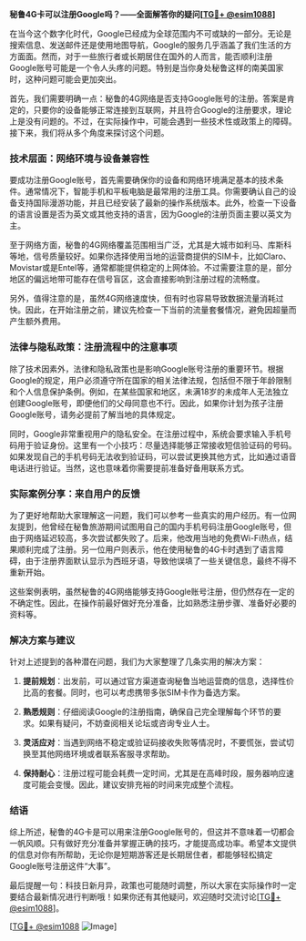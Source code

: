 **秘鲁4G卡可以注册Google吗？——全面解答你的疑问[[TG💪+ @esim1088](https://t.me/s/esim1088)]**

在当今这个数字化时代，Google已经成为全球范围内不可或缺的一部分。无论是搜索信息、发送邮件还是使用地图导航，Google的服务几乎涵盖了我们生活的方方面面。然而，对于一些旅行者或长期居住在国外的人而言，能否顺利注册Google账号可能是一个令人头疼的问题。特别是当你身处秘鲁这样的南美国家时，这种问题可能会更加突出。

首先，我们需要明确一点：秘鲁的4G网络是否支持Google账号的注册。答案是肯定的，只要你的设备能够正常连接到互联网，并且符合Google的注册要求，理论上是没有问题的。不过，在实际操作中，可能会遇到一些技术性或政策上的障碍。接下来，我们将从多个角度来探讨这个问题。

### 技术层面：网络环境与设备兼容性

要成功注册Google账号，首先需要确保你的设备和网络环境满足基本的技术条件。通常情况下，智能手机和平板电脑是最常用的注册工具。你需要确认自己的设备支持国际漫游功能，并且已经安装了最新的操作系统版本。此外，检查一下设备的语言设置是否为英文或其他支持的语言，因为Google的注册页面主要以英文为主。

至于网络方面，秘鲁的4G网络覆盖范围相当广泛，尤其是大城市如利马、库斯科等地，信号质量较好。如果你选择使用当地的运营商提供的SIM卡，比如Claro、Movistar或是Entel等，通常都能提供稳定的上网体验。不过需要注意的是，部分地区的偏远地带可能存在信号盲区，这会直接影响到注册过程的流畅度。

另外，值得注意的是，虽然4G网络速度快，但有时也容易导致数据流量消耗过快。因此，在开始注册之前，建议先检查一下当前的流量套餐情况，避免因超量而产生额外费用。

### 法律与隐私政策：注册流程中的注意事项

除了技术因素外，法律和隐私政策也是影响Google账号注册的重要环节。根据Google的规定，用户必须遵守所在国家的相关法律法规，包括但不限于年龄限制和个人信息保护条例。例如，在某些国家和地区，未满18岁的未成年人无法独立创建Google账号，即便他们的父母同意也不行。因此，如果你计划为孩子注册Google账号，请务必提前了解当地的具体规定。

同时，Google非常重视用户的隐私安全。在注册过程中，系统会要求输入手机号码用于验证身份。这里有一个小技巧：尽量选择能够正常接收短信验证码的号码。如果发现自己的手机号码无法收到验证码，可以尝试更换其他方式，比如通过语音电话进行验证。当然，这也意味着你需要提前准备好备用联系方式。

### 实际案例分享：来自用户的反馈

为了更好地帮助大家理解这一问题，我们可以参考一些真实的用户经历。有一位网友提到，他曾经在秘鲁旅游期间试图用自己的国内手机号码注册Google账号，但由于网络延迟较高，多次尝试都失败了。后来，他改用当地的免费Wi-Fi热点，结果顺利完成了注册。另一位用户则表示，他在使用秘鲁的4G卡时遇到了语言障碍，由于注册界面默认显示为西班牙语，导致他误填了一些关键信息，最终不得不重新开始。

这些案例表明，虽然秘鲁的4G网络能够支持Google账号注册，但仍然存在一定的不确定性。因此，在操作前最好做好充分准备，比如熟悉注册步骤、准备好必要的资料等。

### 解决方案与建议

针对上述提到的各种潜在问题，我们为大家整理了几条实用的解决方案：

1. **提前规划**：出发前，可以通过官方渠道查询秘鲁当地运营商的信息，选择性价比高的套餐。同时，也可以考虑携带多张SIM卡作为备选方案。
   
2. **熟悉规则**：仔细阅读Google的注册指南，确保自己完全理解每个环节的要求。如果有疑问，不妨查阅相关论坛或咨询专业人士。

3. **灵活应对**：当遇到网络不稳定或验证码接收失败等情况时，不要慌张，尝试切换至其他网络环境或者联系客服寻求帮助。

4. **保持耐心**：注册过程可能会耗费一定时间，尤其是在高峰时段，服务器响应速度可能会变慢。因此，建议安排充裕的时间来完成整个流程。

### 结语

综上所述，秘鲁的4G卡是可以用来注册Google账号的，但这并不意味着一切都会一帆风顺。只有做好充分准备并掌握正确的技巧，才能提高成功率。希望本文提供的信息对你有所帮助，无论你是短期游客还是长期居住者，都能够轻松搞定Google账号注册这件“大事”。

最后提醒一句：科技日新月异，政策也可能随时调整，所以大家在实际操作时一定要结合最新情况进行判断哦！如果你还有其他疑问，欢迎随时交流讨论[[TG💪+ @esim1088](https://t.me/s/esim1088)]。

[[TG💪+ @esim1088](https://t.me/s/esim1088) ![Image](https://i.postimg.cc/4NQfJmqS/Snipaste-2025-05-13-00-14-12.png)]